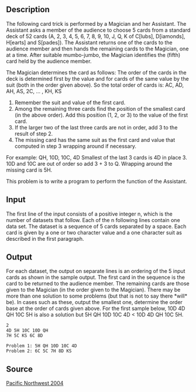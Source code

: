 <h2>Description</h2><p>The following card trick is performed by a Magician and her Assistant. The Assistant asks a member of the audience to choose 5 cards from a standard deck of 52 cards (A, 2, 3, 4, 5, 6, 7, 8, 9, 10, J, Q, K of C[lubs], D[iamonds], H[earts] and S[pades]). The Assistant returns one of the cards to the audience member and then hands the remaining cards to the Magician, one at a time. After suitable mumbo-jumbo, the Magician identifies the (fifth) card held by the audience member.
</p>
The Magician determines the card as follows:
The order of the cards in the deck is determined first by the value and for cards of the same value by the suit (both in the order given above). So the total order of cards is: AC, AD, AH, AS, 2C, ... , KH, KS
<ol><li>Remember the suit and value of the first card.
<br></li><li>Among the remaining three cards find the position of the smallest card (in the above order). Add this position (1, 2, or 3) to the value of the first card.
<br></li><li>If the larger two of the last three cards are not in order, add 3 to the result of step 2.
<br></li><li>The missing card has the same suit as the first card and value that computed in step 3 wrapping around if necessary.</li></ol><p>
</p>For example:
QH, 10D, 10C, 4D
Smallest of the last 3 cards is 4D in place 3. 10D and 10C are out of order so add 3 + 3 to Q. Wrapping around the missing card is 5H.

This problem is to write a program to perform the function of the Assistant.
<h2>Input</h2><p>The first line of the input consists of a positive integer n, which is the number of datasets that follow.  Each of the n following lines contain one data set. The dataset is a sequence of 5 cards separated by a space. Each card is given by a one or two character value and a one character suit as described in the first paragraph.</p><h2>Output</h2><p>For each dataset, the output on separate lines is an ordering of the 5 input cards as shown in the sample output. The first card in the sequence is the card to be returned to the audience member. The remaining cards are those given to the Magician (in the order given to the Magician). There may be more than one solution to some problems (but that is not to say there *will* be). In cases such as these, output the smallest one, determine the order base at the order of cards given above.  For the first sample below, 10D 4D QH 10C 5H is also a solution but 5H QH 10D 10C 4D &lt; 10D 4D QH 10C 5H.</p><pre><code class="language-input1">2						
4D 5H 10C 10D QH			
7H 5C KS 6C 8D 
</code></pre><pre><code class="language-output1">Problem 1: 5H QH 10D 10C 4D
Problem 2: 6C 5C 7H 8D KS
</code></pre><h2>Source</h2><a href="searchproblem?field=source&amp;key=Pacific+Northwest+2004">Pacific Northwest 2004</a>